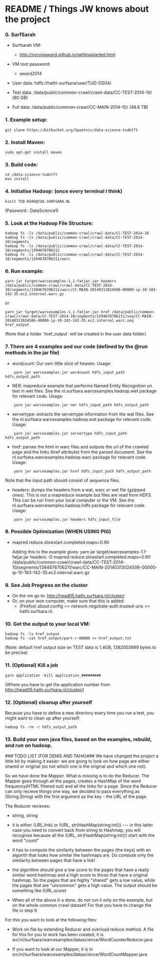 # README / Things JW knows about the project #

### 0. SurfSarah ###

* Surfsarah VM: 
    * http://norvigaward.github.io/gettingstarted.html

* VM root password: 
    * award2014

* User data: hdfs://hathi-surfsara/user/TUD-DS04/
* Test data: /data/public/common-crawl/crawl-data/CC-TEST-2014-10/ (80 GB)
* Full data: /data/public/common-crawl/CC-MAIN-2014-10/ (48.6 TB)

### 1. Example setup: ###
    git clone https://bitbucket.org/Spoetnic/data-science-tudelft

### 2. Install Maven: ###
    sudo apt-get install maven

### 3. Build code: ###
    cd /data-science-tudelft
    mvn install

### 4. Initialise Hadoop: (once every terminal I think) ###
    kinit TUD-DS04@CUA.SURFSARA.NL  
(Password : DataScience1)

### 5. Look at the Hadoop File Structure: ###
    hadoop fs -ls /data/public/common-crawl/crawl-data/CC-TEST-2014-10
    hadoop fs -ls /data/public/common-crawl/crawl-data/CC-TEST-2014-10/segments
    hadoop fs -ls /data/public/common-crawl/crawl-data/CC-TEST-2014-10/segments/1394678706211
    hadoop fs -ls /data/public/common-crawl/crawl-data/CC-TEST-2014-10/segments/1394678706211/warc


### 6. Run example: ###
    yarn jar target/warcexamples-1.1-fatjar.jar headers /data/public/common-crawl/crawl-data/CC-TEST-2014-10/segments/1394678706211/warc/CC-MAIN-20140313024506-00000-ip-10-183-142-35.ec2.internal.warc.gz

or

    yarn jar target/warcexamples-1.1-fatjar.jar href /data/public/common-crawl/crawl-data/CC-TEST-2014-10/segments/1394678706211/seq/CC-MAIN-20140313024506-00000-ip-10-183-142-35.ec2.internal.warc.seq href_output
(Note that a folder ´href_output´ will be created in the user data folder)

### 7. There are 4 examples and our code (defined by the @run methods in the jar file) ###
* wordcount: Our own little slice of heaven. Usage:
~~~~
    yarn jar warcexamples.jar wordcount hdfs_input_path hdfs_output_path
~~~~

* NER: mapreduce example that performs Named Entity Recognition on text in wet files. See the nl.surfsara.warcexamples.hadoop.wet package for relevant code. Usage:
~~~~
    yarn jar warcexamples.jar ner hdfs_input_path hdfs_output_path
~~~~
* servertype: extracts the servertype information from the wat files. See the nl.surfsara.warcexamples.hadoop.wat package for relevant code. Usage:
~~~~
    yarn jar warcexamples.jar servertype hdfs_input_path hdfs_output_path
~~~~
* href: parses the html in warc files and outputs the url of the crawled page and the links (href attribute) from the parsed document. See the nl.surfsara.warcexamples.hadoop.warc package for relevant code. Usage:
~~~~
    yarn jar warcexamples.jar href hdfs_input_path hdfs_output_path
~~~~

Note that the input path should consist of sequence files.

* headers: dumps the headers from a wat, warc or wet file (gzipped ones). This is not a mapreduce example but files are read from HDFS. This can be run from your local computer or the VM. See the nl.surfsara.warcexamples.hadoop.hdfs package for relevant code. Usage:
~~~~
    yarn jar warcexamples.jar headers hdfs_input_file
~~~~
### 8. Possible Optimization (WHEN USING PIG) ###
* mapred.reduce.slowstart.completed.maps=0.90
  
  Adding this to the example gives:
    yarn jar target/warcexamples-1.1-fatjar.jar headers -D mapred.reduce.slowstart.completed.maps=0.90 /data/public/common-crawl/crawl-data/CC-TEST-2014-10/segments/1394678706211/warc/CC-MAIN-20140313024506-00000-ip-10-183-142-35.ec2.internal.warc.gz

### 9. See Job Progress on the cluster ###

* On the vm go to: http://head05.hathi.surfsara.nl/cluster/
* Or, on your won computer, make sure that this is added:
    * (Firefox) about:config >> network.negotiate-auth.trusted-uris >> hathi.surfsara.nl.

### 10. Get the output to your local VM: ###
    hadoop fs -ls href_output
    hadoop fs -cat href_output/part-r-00000 >> href_output.txt
(Note: default href output size on TEST data is 1.4GB, 1382002689 bytes to be precise)

### 11. (Optional) Kill a job ###
    yarn application -kill application_#########
(Where you have to get the application number from http://head05.hathi.surfsara.nl/cluster/)

### 12. (Optional) cleanup after yourself ###
Because you have to define a new directory every time you run a test, you might want to clean up after yourself:

    hadoop fs -rm -r hdfs_output_path

### 13. Build your own java files, based on the examples, rebuild, and run on hadoop. ###

###̉ TODO LIST (FOR DENIS AND TAHA)###
We have changed the project a little bit by making it easier: we are going to look on how page are either shared or original (so not which one is the original and which one not). 

So we have done the Mapper. What is missing is to do the Reducer.
The Mapper goes through all the pages, creates a HashMap of the word frequency(HTML filtered out) and all the links for a page. Since the Reducer can only recieve things one way, we decided to pass everything as (String,String) with the first argument as the key - the URL of the page.
 
The Reducer recieves:

* string, string

* it is either (URL,link) or (URL, str(HashMap(string:int)))  --- in this latter case you need to convert back from string to Hashmap, you will recognise because all the (URL, str(HashMap(string:int))) start with the word "count"

* It has to compute the similarity between the pages (the keys) with an algorith that looks how similar the hashmaps are. Do compute only the similarity between pages that have a link!

* the algorithm should give a low score to the pages that have a really similar word hashmap and a high score to those that have a original hashmap. So the pages that are highly "shared" gets a low value, while the pages that are "uncommon" gets a high value. The output should be something like (URL,score)

* When all of the above it-s done, do not run it only on the example, but on the whole common crawl dataset! For that you have to change the file in step 6

For this you want to look at the following files:

* Work on file by extending Reducer and overload reduce method. A file for this for you to work has been created, it is src/nl/surfsara/warcexamples/datascience/WordCounterReducer.java

* If you want to look at our Mapper, it is in src/nl/surfsara/warcexamples/datascience/WordCountMapper.java